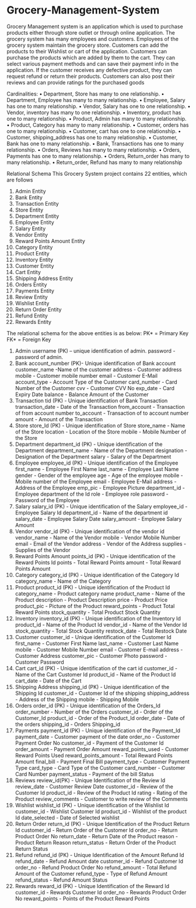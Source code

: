 # Grocery-Management-System

Grocery Management system is an application which is used to
purchase products either through store outlet or through online
application. The grocery system has many employees and customers.
Employees of the grocery system maintain the grocery store. Customers
can add the products to their Wishlist or cart of the application.
Customers can purchase the products which are added by them to the
cart. They can select various payment methods and can save their
payment info in the application. If the customer receives any defective
product, they can request refund or return their products. Customers can
also post their reviews and can provide ratings for the purchased goods

Cardinalities:
• Department, Store has many to one relationship.
• Department, Employee has many to many relationship.
• Employee, Salary has one to many relationship.
• Vendor, Salary has one to one relationship.
• Vendor, inventory has many to one relationship.
• Inventory, product has one to many relationship.
• Product, Admin has many to many relationship.
• Product, Category has many to many relationship.
• Customer, orders has one to many relationship.
• Customer, cart has one to one relationship.
• Customer, shipping_address has one to many relationship.
• Customer, Bank has one to many relationship.
• Bank, Transactions has one to many relationship.
• Orders, Reviews has many to many relationship.
• Orders, Payments has one to many relationship.
• Orders, Return_order has many to many relationship.
• Return_order, Refund has many to many relationship

Relational Schema
This Grocery System project contains 22 entities, which are follows
1. Admin Entity
2. Bank Entity
3. Transaction Entity
4. Store Entity
5. Department Entity
6. Employee Entity
7. Salary Entity
8. Vendor Entity
9. Reward Points Amount Entity
10. Category Entity
11. Product Entity
12. Inventory Entity
13. Customer Entity
14. Cart Entity
15. Shipping Address Entity
16. Orders Entity
17. Payments Entity
18. Review Entity
19. Wishlist Entity
20. Return Order Entity
21. Refund Entity
22. Rewards Entity

The relational schema for the above entities is as below:
PK* = Primary Key FK* = Foreign Key
1. Admin
username (PK) – unique identification of admin.
password - password of admin.
2. Bank
account_number (PK)- Unique identification of Bank account
customer_name -Name of the customer
address - Customer address
mobile - Customer mobile number
email - Customer E-Mail
account_type - Account Type of the Customer
card_number - Card Number of the Customer
cvv - Customer CVV No
exp_date - Card Expiry Date
balance - Balance Amount of the Customer
3. Transaction
tid (PK) - Unique identification of Bank Transaction
transaction_date - Date of the Transaction
from_account - Transaction of from account number
to_account - Transaction of to account number
amount - Amount of the Transaction
4. Store
store_Id (PK) - Unique identification of Store
store_name - Name of the Store
location - Location of the Store
mobile - Mobile Number of the Store
5. Department
department_id (PK) - Unique identification of the Department
department_name - Name of the Department
designation - Designation of the Department
salary - Salary of the Department
6. Employee
employee_id (PK) - Unique identification of the Employee
first_name - Employee First Name
last_name - Employee Last Name
gender - Gender of the employee
age - Age of the employee
mobile - Mobile number of the Employee
email - Employee E-Mail
address - Address of the Employee
emp_pic - Employee Picture
department_id - Employee department of the Id
role - Employee role
password - Password of the Employee
7. Salary
salary_id (PK) - Unique identification of the Salary
employee_id - Employee Salary Id
department_id - Name of the department id
salary_date - Employee Salary Date
salary_amount - Employee Salary Amount
8. Vendor
vendor_id (PK) - Unique identification of the vendor id
vendor_name - Name of the Vendor
mobile - Vendor Mobile Number
email - Email of the Vendor
address - Vendor of the Address
supplies - Supplies of the Vendor
9. Reward Points Amount
points_id (PK) - Unique identification of the Reward Points Id
points - Total Reward Points
amount - Total Reward Points Amount
10. Category
category_id (PK) - Unique identification of the Category Id
category_name - Name of the Category
11. Product
product_id (PK) - Unique identification of the Product Id
category_name - Product category name
product_name - Name of the Product
description - Product Description
price - Product Price
product_pic - Picture of the Product
reward_points - Product Total Reward Points
stock_quantity - Total Product Stock Quantity
12. Inventory
inventory_id (PK) - Unique identification of the Inventory Id
product_id - Name of the Product Id
vendor_id - Name of the Vendor Id
stock_quantity - Total Stock Quantity
restock_date - Total Restock Date
13. Customer
customer_id - Unique identification of the Customer Id
first_name - Customer First Name
last_name - Customer Last Name
mobile - Customer Mobile Number
email - Customer E-mail
address - Customer Address
customer_pic - Customer Photo
password - Customer Password
14. Cart
cart_id (PK) - Unique identification of the cart id
customer_id - Name of the Cart Customer Id
product_id - Name of the Product Id
cart_date - Date of the Cart
15. Shipping Address
shipping_id (PK) - Unique identification of the Shipping Id
customer_id - Customer Id of the shipping
shipping_address - Address of the Shipping
mobile - Shipping Mobile
16. Orders
order_id (PK) - Unique identification of the Orders_Id
order_number - Number of the Orders
customer_id - Order of the Customer_Id
product_id - Order of the Product_Id
order_date - Date of the orders
shipping_id - Orders Shipping_id
17. Payments
payment_id (PK) - Unique identification of the Payment_Id
payment_date - Customer payment of the date
order_no - Customer Payment Order No
customer_id - Payment of the Customer Id
order_amount - Payment Order Amount
reward_points_used - Customer Reward Points Used
reward_points_amount - Total Reward Points Amount
final_bill - Payment Final Bill
payment_type - Customer Payment Type
card_type - Card Type of the Customer
card_number - Customer Card Number
payment_status - Payment of the bill Status
18. Reviews
review_id(PK) - Unique Identification of the Review Id
review_date - Customer Review Date
customer_id - Review of the Customer Id
product_id - Review of the Product Id
rating - Rating of the Product
review_comments - Customer to write review of the Comments
19. Wishlist
wishlist_id (PK) - Unique identification of the Wishlist Id
customer_id - Wishlist Customer Id
product_id - Wishlist of the product Id
date_selected - Date of Selected wishlist
20. Return Order
return_id (PK) - Unique Identification of the Product Return Id
customer_id - Return Order of the Customer Id
order_no - Return Product Order No
return_date - Return Date of the Product
reason - Product Return Reason
return_status - Return Order of the Product Return Status
21. Refund
refund_id (PK) - Unique Identification of the Amount Refund Id
refund_date - Refund Amount date
customer_id - Refund Customer Id
order_no - Refund Product Order No
refund_amount - Total Refund Amount of the Customer
refund_type - Type of Refund Amount
refund_status - Refund Amount Status
22. Rewards
reward_id (PK) - Unique Identification of the Reward Id
customer_id - Rewards Customer Id
order_no - Rewards Product Order No
reward_points - Points of the Product Reward Points
